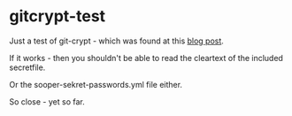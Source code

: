 gitcrypt-test
==============

Just a test of git-crypt - which was found at this [blog post](http://ebarnouflant.com/posts/3-using-git-crypt-to-transparently-encrypt-sensitive-data-in-a-git-repository).

If it works - then you shouldn't be able to read the cleartext of the included secretfile.

Or the sooper-sekret-passwords.yml file either.

So close - yet so far.
